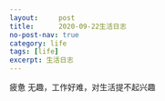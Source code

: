 ```yaml
---
layout:     post
title:      2020-09-22生活日志
no-post-nav: true
category: life
tags: [life]
excerpt: 生活日志
---
```






疲惫 无趣，工作好难，对生活提不起兴趣